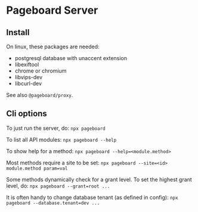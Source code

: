 Pageboard Server
================

Install
-------

On linux, these packages are needed:

- postgresql database with unaccent extension
- libexiftool
- chrome or chromium
- libvips-dev
- libcurl-dev

See also `@pageboard/proxy`.

Cli options
-----------

To just run the server, do: `npx pageboard`

To list all API modules: `npx pageboard --help`

To show help for a method: `npx pageboard --help=<module.method>`

Most methods require a site to be set:
`npx pageboard --site=<id> module.method param=val`

Some methods dynamically check for a grant level. To set the highest grant level, do:
`npx pageboard --grant=root ...`

It is often handy to change database tenant (as defined in config):
`npx pageboard --database.tenant=dev ...`
